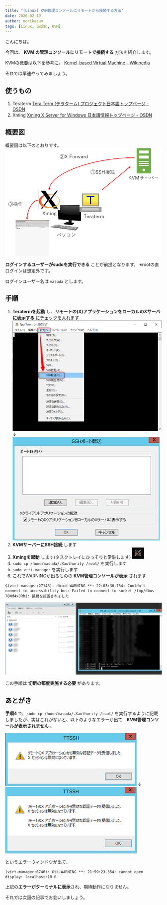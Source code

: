 ```yaml
---
title: "[Linux] KVM管理コンソールにリモートから接続する方法"
date: 2020-02-19
author: norikazum
tags: [Linux, 仮想化, KVM]
---
```


こんにちは。

今回は、 **KVM の管理コンソールにリモートで接続する** 方法を紹介します。

KVMの概要は以下を参考に。
[Kernel-based Virtual Machine - Wikipedia](https://ja.wikipedia.org/wiki/Kernel-based_Virtual_Machine)

それでは早速やってみましょう。

## 使うもの
1. Teraterm
[Tera Term (テラターム) プロジェクト日本語トップページ - OSDN](https://ja.osdn.net/projects/ttssh2/)
1. Xming
[Xming X Server for Windows 日本語情報トップページ - OSDN](https://ja.osdn.net/projects/sfnet_xming/)

## 概要図

概要図は以下のとおりです。
![](images/how-to-connect-kvm-management-console-remotely-1.png)

**ログインするユーザーがsudoを実行できる** ことが前提となります。
※rootの直ログインは想定外です。

ログインユーザー名は `masuda` とします。

## 手順
1. **Teratermを起動** し、**リモートの(X)アプリケーションをローカルのXサーバに表示する** にチェックを入れます
![](images/how-to-connect-kvm-management-console-remotely-2.png)
↓
![](images/how-to-connect-kvm-management-console-remotely-3.png)
1. **KVMサーバーにSSH接続** します
1. **Xmingを起動** します(タスクトレイにひっそりと常駐します)
![](images/how-to-connect-kvm-management-console-remotely-4.png)
1. `sudo cp /home/masuda/.Xauthority /root/` を実行します
1. `sudo virt-manager` を実行します
1. これでWARNINGが出るものの **KVM管理コンソールが表示** されます
```
$(virt-manager:27148): dbind-WARNING **: 22:03:36.734: Couldn't connect to accessibility bus: Failed to connect to socket /tmp/dbus-7GWd4x8Rhi: 接続を拒否されました
```
![](images/how-to-connect-kvm-management-console-remotely-5.png)

この手順は **切断の都度実施する必要** があります。


## あとがき

**手順4** で、`sudo cp /home/masuda/.Xauthority /root/` を実行するように記載しましたが、実はこれがないと、以下のようなエラーが出て　**KVM管理コンソールが表示されません** 。

![](images/how-to-connect-kvm-management-console-remotely-6.png)
↓
![](images/how-to-connect-kvm-management-console-remotely-7.png)

というエラーウィンドウが出て、

```
(virt-manager:6746): Gtk-WARNING **: 21:59:23.354: cannot open display: localhost:10.0
```

上記の**エラーがターミナルに表示**され、期待動作になりません。

それでは次回の記事でお会いしましょう。
